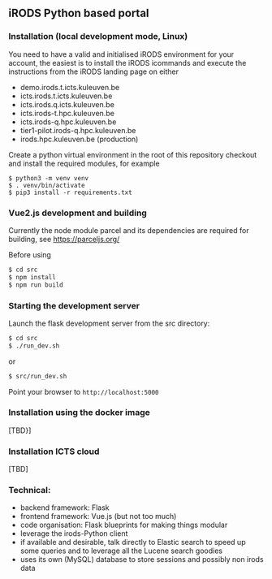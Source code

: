## iRODS Python based portal

### Installation (local development mode, Linux)

You need to have a valid and initialised iRODS environment for your account, the easiest is to install the iRODS icommands and execute the instructions from the iRODS landing page on either
- demo.irods.t.icts.kuleuven.be
- icts.irods.t.icts.kuleuven.be
- icts.irods.q.icts.kuleuven.be
- icts.irods-t.hpc.kuleuven.be
- icts.irods-q.hpc.kuleuven.be
- tier1-pilot.irods-q.hpc.kuleuven.be
- irods.hpc.kuleuven.be (production)

Create a python virtual environment in the root of this repository checkout and install the required modules, for example
```
$ python3 -m venv venv
$ . venv/bin/activate
$ pip3 install -r requirements.txt
```

### Vue2.js development and building

Currently the node module parcel and its dependencies are required for building, see https://parceljs.org/

Before using

```sh
$ cd src
$ npm install
$ npm run build
```

### Starting the development server

Launch the flask development server from the src directory:
```sh
$ cd src
$ ./run_dev.sh
```
or

```sh
$ src/run_dev.sh
```

Point your browser to `http://localhost:5000`

### Installation using the docker image

[TBD}]

### Installation ICTS cloud

[TBD]

### Technical:
- backend framework: Flask
- frontend framework: Vue.js (but not too much)
- code organisation: Flask blueprints for making things modular
- leverage the irods-Python client
- if available and desirable, talk directly to Elastic search to speed up some queries and to leverage all the Lucene search goodies
- uses its own (MySQL) database to store sessions and possibly non irods data
